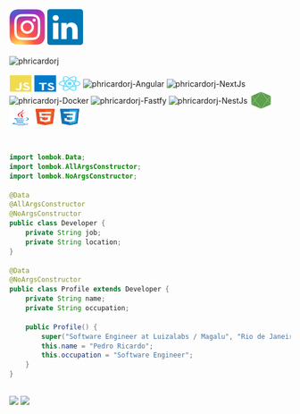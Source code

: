 <div> 
  <a href="https://instagram.com/phricardorj" target="_blank" rel="noopener"><img src="https://github.com/CLorant/readme-social-icons/blob/main/large/filled/instagram.svg" target="_blank"></a>
  <a href="https://www.linkedin.com/in/phricardorj" target="_blank" rel="noopener"><img src="https://raw.githubusercontent.com/CLorant/readme-social-icons/main/large/filled/linkedin.svg" target="_blank"></a> 
</div>

<br>

<div style="display: flex">
<!-- <img src = "https://komarev.com/ghpvc/?username=phricardo&label=Profile%20views&color=00ee64" alt="phricardorj"  style="float:right, margin-right:10px"/> -->
<img src="https://img.shields.io/github/followers/phricardo?label=Follow&color=00ee64" alt="phricardorj" style="float:left" />
</div>

<br>

<div style="display: inline_block">
  <img align="center" alt="phricardorj-Js" height="30" width="40" src="https://raw.githubusercontent.com/devicons/devicon/master/icons/javascript/javascript-plain.svg">
  <img align="center" alt="phricardorj-Ts" height="30" width="40" src="https://raw.githubusercontent.com/devicons/devicon/master/icons/typescript/typescript-plain.svg">
  <img align="center" alt="phricardorj-React" height="30" width="40" src="https://raw.githubusercontent.com/devicons/devicon/master/icons/react/react-original.svg">
  <img align="center" alt="phricardorj-Angular" height="30" width="40" src="https://cdn.jsdelivr.net/gh/devicons/devicon/icons/angularjs/angularjs-plain.svg">
  <img align="center" alt="phricardorj-NextJs" height="30" width="40" src="https://cdn.jsdelivr.net/gh/devicons/devicon/icons/nextjs/nextjs-plain.svg">
  <img align="center" alt="phricardorj-Docker" height="30" width="40" src="https://cdn.jsdelivr.net/gh/devicons/devicon/icons/docker/docker-plain.svg">
  <img align="center" alt="phricardorj-Fastfy" height="30" width="40" src="https://cdn.jsdelivr.net/gh/devicons/devicon/icons/fastapi/fastapi-plain.svg">
  <img align="center" alt="phricardorj-NestJs" height="30" width="40" src="https://cdn.jsdelivr.net/gh/devicons/devicon/icons/nestjs/nestjs-original.svg">
  <img align="center" alt="phricardorj-NodeJs" height="30" width="40" src="https://raw.githubusercontent.com/devicons/devicon/00f02ef57fb7601fd1ddcc2fe6fe670fef3ae3e4/icons/nodejs/nodejs-plain.svg">
  <img align="center" alt="phricardorj-Java" height="30" width="40" src="https://raw.githubusercontent.com/devicons/devicon/master/icons/java/java-original.svg">
  <img align="center" alt="phricardorj-HTML" height="30" width="40" src="https://raw.githubusercontent.com/devicons/devicon/master/icons/html5/html5-original.svg">
  <img align="center" alt="phricardorj-CSS" height="30" width="40" src="https://raw.githubusercontent.com/devicons/devicon/master/icons/css3/css3-original.svg">
</img>

<br>
<br>
<br>

```java
import lombok.Data;
import lombok.AllArgsConstructor;
import lombok.NoArgsConstructor;

@Data
@AllArgsConstructor
@NoArgsConstructor
public class Developer {
    private String job;
    private String location;
}

@Data
@NoArgsConstructor
public class Profile extends Developer {
    private String name;
    private String occupation;

    public Profile() {
        super("Software Engineer at Luizalabs / Magalu", "Rio de Janeiro / RJ");
        this.name = "Pedro Ricardo";
        this.occupation = "Software Engineer";
    }
}
```

<br>

<div>
<img height="180em" src="https://github-readme-stats.vercel.app/api/top-langs/?username=phricardo&title_color=00ee64&text_color=fff&icon_color=fff&bg_color=181818" />
<img height="180em" src="https://github-readme-stats.vercel.app/api?username=phricardo&show_icons=true&title_color=00ee64&text_color=fff&icon_color=00ee64&bg_color=181818" />
</div>
